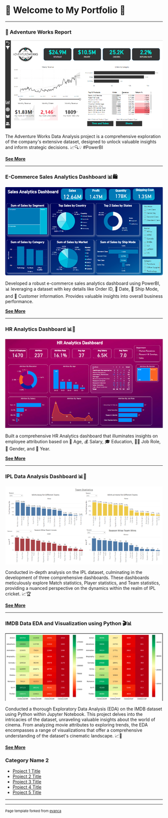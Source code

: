 # 🌟 Welcome to My Portfolio 🌟 

---

### 🚀 Adventure Works Report 

![Adventure Works Report](images/AdventureWorks_Reports/AdventureWorks_Exec.png)

The Adventure Works Data Analysis project is a comprehensive exploration of the company's extensive dataset, designed to unlock valuable insights and inform strategic decisions. 📈🔍💡 #PowerBI

[**See More**](/sample_page.md)

---

### E-Commerce Sales Analytics Dashboard 📊🛍️

![E-commerce Sales Analytics Dashboard](images/SalesAnalytics_Dashboard/SalesAnalytics_Dashboard.png)

Developed a robust e-commerce sales analytics dashboard using PowerBI, 📊 leveraging a dataset with key details like Order ID, 📅 Date, 🚚 Ship Mode, and 👤 Customer information. Provides valuable insights into overall business performance.

[**See More**](/sample_page.md)

---

### HR Analytics Dashboard 📊👥

![HR Analytics Dashboard](images/HRAnalytics_Dashboard/HRAnalytics_Dashboard.png)

Built a comprehensive HR Analytics dashboard that illuminates insights on employee attribution based on 📅 Age, 💰 Salary, 🎓 Education, 🧑‍💼 Job Role, 👫 Gender, and 📅 Year.

[**See More**](/sample_page.md)

---

### IPL Data Analysis Dashboard 📊🏏

![IPL Data Analysis Dashboard](images/IPLAnalysis_Dashboard/IPL_TeamStatistics.png)

Conducted in-depth analysis on the IPL dataset, culminating in the development of three comprehensive dashboards. These dashboards meticulously explore Match statistics, Player statistics, and Team statistics, providing a nuanced perspective on the dynamics within the realm of IPL cricket. 📈🏆

[**See More**](/sample_page.md)

---

### IMDB Data EDA and Visualization using Python 🎬📊

![IMDB Data EDA and Visualization using Python](images/IMDB_Analysis/Imdb_Analysis.png)

Conducted a thorough Exploratory Data Analysis (EDA) on the IMDB dataset using Python within Jupyter Notebook. This project delves into the intricacies of the dataset, unraveling valuable insights about the world of cinema. From analyzing movie attributes to exploring trends, the EDA encompasses a range of visualizations that offer a comprehensive understanding of the dataset's cinematic landscape. 📈🎥

[**See More**](/sample_page.md)

### Category Name 2

- [Project 1 Title](http://example.com/)
- [Project 2 Title](http://example.com/)
- [Project 3 Title](http://example.com/)
- [Project 4 Title](http://example.com/)
- [Project 5 Title](http://example.com/)

---




---
<p style="font-size:11px">Page template forked from <a href="https://github.com/evanca/quick-portfolio">evanca</a></p>
<!-- Remove above link if you don't want to attibute -->
